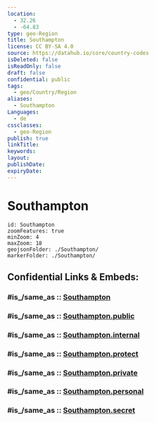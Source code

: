 ```yaml
---
location:
  - 32.26
  - -64.83
type: geo-Region
title: Southampton
license: CC BY-SA 4.0
source: https://datahub.io/core/country-codes
isDeleted: false
isReadOnly: false
draft: false
confidential: public
tags:
  - geo/Country/Region
aliases:
  - Southampton
Languages:
  - de
cssclasses:
  - geo-Region
publish: true
linkTitle:
keywords:
layout:
publishDate:
expiryDate:
---
```


# Southampton

```leaflet
id: Southampton
zoomFeatures: true 
minZoom: 4 
maxZoom: 18
geojsonFolder: ./Southampton/
markerFolder: ./Southampton/
```


## Confidential Links & Embeds: 

### #is_/same_as :: [Southampton](/_Standards/Earth/Continent/America~Caribbean/Bermuda/Counties/Southampton.md) 

### #is_/same_as :: [Southampton.public](/_public/Earth/Continent/America~Caribbean/Bermuda/Counties/Southampton.public.md) 

### #is_/same_as :: [Southampton.internal](/_internal/Earth/Continent/America~Caribbean/Bermuda/Counties/Southampton.internal.md) 

### #is_/same_as :: [Southampton.protect](/_protect/Earth/Continent/America~Caribbean/Bermuda/Counties/Southampton.protect.md) 

### #is_/same_as :: [Southampton.private](/_private/Earth/Continent/America~Caribbean/Bermuda/Counties/Southampton.private.md) 

### #is_/same_as :: [Southampton.personal](/_personal/Earth/Continent/America~Caribbean/Bermuda/Counties/Southampton.personal.md) 

### #is_/same_as :: [Southampton.secret](/_secret/Earth/Continent/America~Caribbean/Bermuda/Counties/Southampton.secret.md)

